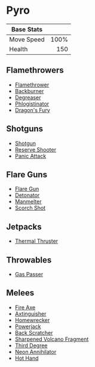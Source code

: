 # Pyro

| Base Stats |       |
|------------|------:|
| Move Speed |  100% |
| Health     |  150  |

## Flamethrowers
* [Flamethrower](items/flamethrower.md)
* [Backburner](items/backburner.md)
* [Degreaser](items/degreaser.md)
* [Phlogistinator](items/phlogistinator.md)
* [Dragon's Fury](items/dragons-fury.md)

## Shotguns
* [Shotgun](../multiclass/items/shotgun.md)
* [Reserve Shooter](../multiclass/items/reserve-shooter.md)
* [Panic Attack](../multiclass/items/panic-attack.md)

## Flare Guns
* [Flare Gun](items/flare-gun.md)
* [Detonator](items/detonator.md)
* [Manmelter](items/manmelter.md)
* [Scorch Shot](items/scorch-shot.md)

## Jetpacks
* [Thermal Thruster](items/thermal-thruster.md)

## Throwables
* [Gas Passer](items/gas-passer.md)

## Melees
* [Fire Axe](items/fire-axe.md)
* [Axtinguisher](items/axtinguisher.md)
* [Homewrecker](items/homewrecker.md)
* [Powerjack](items/powerjack.md)
* [Back Scratcher](items/back-scratcher.md)
* [Sharpened Volcano Fragment](items/sharpened-volcano-fragment.md)
* [Third Degree](items/third-degree.md)
* [Neon Annihilator](items/neon-annihilator.md)
* [Hot Hand](items/hot-hand.md)
